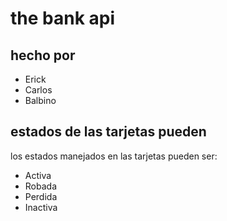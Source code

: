 # the bank api
## hecho por
- Erick
- Carlos
- Balbino

## estados de las tarjetas pueden
los estados manejados en las tarjetas pueden ser:
- Activa
- Robada
- Perdida
- Inactiva